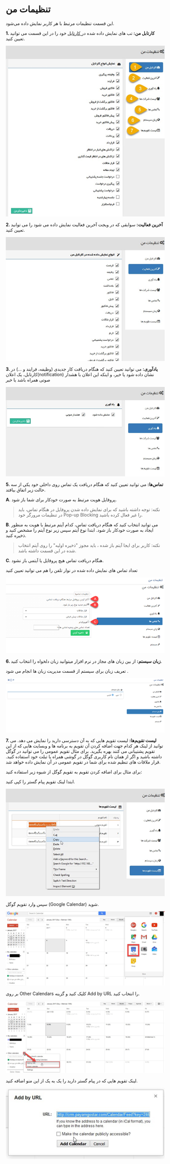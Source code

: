 # تنظیمات من

این قسمت تنظیمات مرتبط با هر کاربر نمایش داده می‌شود.

 **1. کارتابل من:** تب های نمایش داده شده در[ کارتابل](https://github.com/1stco/PayamGostarDocs/blob/master/Help/home/widget/Cardboard/Cardboard.md) خود را در این قسمت می توانید تعیین کنید.
 
 
 ![معرفی صفحه تنظظیمات من (تنظیمات حساب کاربر)](./Images/User-account-setting-introduction.jpg)
 
 **2. آخرین فعالیت:** سوابقی که در ویجت آخرین فعالیت نمایش داده می شود را می توانید تعیین کنید.

![تنظیمات آخرین فعالیت](./Images/Last-activity-setting2.5.6.jpg)

**3. یادآوری:** می توانید تعیین کنید که هنگام دریافت کار جدیدی (وظیفه، فرایند و ...) در کارتابل، یک اعلان(notification) نشان داده شود یا خیر، و اینکه این اعلان با هشدار صوتی همراه باشد یا خیر

![تنظیمات پیام سیستمی حساب کاربر](./Images/Notification-setting2.5.6.jpg)


**5. تماس‌ها:** می توانید تعیین کنید که هنگام دریافت یک تماس روی داخلی خود یکی از سه حالت زیر اتفاق بیافتد.

**A**. پروفایل هویت مرتبط به صورت خودکار برای شما باز شود.

> نکته: توجه داشته باشید که برای نمایش داده شدن پروفایل در هنگام تماس، باید در تنظیمات مرورگر خود Pop-up Blocking را غیر فعال کرده باشید.

**B**. می توانید انتخاب کنید که هنگام دریافت تماس، کدام آیتم مرتبط با هویت به منظور ایجاد به صورت خودکار باز شود. ابتدا نوع آیتم سپس زیر نوع آیتم را مشخص کنید و ذخیره کنید.

> نکته: کاربر برای ایجا آیتم باز شده ، باید مجوز "ذخیره اولیه" را روی آیتم انتخاب شده در این قسمت  داشته باشد.

**C**. هنگام دریافت تماس هیچ پروفایل یا آیتمی باز نشود.

تعداد تماس های نمایش داده شده در نوار تلفن   را هم می توانید تعیین کنید

![صفحه تنظیمات تماس در تنظیمات من](./Images/User-call-setting2.5.6.png)


**6. زبان سیستم:** از بین زبان های مجاز در نرم افزار میتوانید زبان دلخواه را انتخاب کنید.

تعریف  زبان  برای سیستم از قسمت مدیریت زبان ها انجام می شود .

![انتخاب زبان سیستم در تنظیمات من](./Images/Language-setting-in-user-account.png)

**7. لیست تقویم‌ها:** لیست تقویم هایی که به آن دسترسی دارید را نمایش می دهد. می توانید از لینک هر کدام جهت اضافه کردن آن تقویم به برنامه ها و وبسایت هایی که از این تقویم پشتیبانی می کنند بهره بگیرید. برای مثال تقویم عمومی را می توانید در گوگل داشته باشید و اگر از همان نام کاربری گوگل در گوشی همراه یا تبلت خود استفاده کنید. قرار ملاقات های تنظیم شده برای شما در تقویم عمومی در آن نمایش داده خواهد شد.

برای مثال برای اضافه کردن تقویم به تقویم گوگل از شیوه زیر استفاده کنید:

ابتدا لینک تقویم پیام گستر را کپی کنید.

![لیست تقویم‌های کاربر](./Images/User-calender-list.jpg)

سپس وارد تقویم گوگل (Google Calendar) شوید.

![ارتباط تقویم‌های کاربر با Google calender](./Images/Connection-with-Google-Calendar.jpg)

بر روی Other Calendars کلیک کنید و گزینه Add by URL را انتخاب کنید.

![انتخاب تقویم در Google calender](./Images/Select-calenser-in-Google-calender.jpg)

لینک تقویم هایی که در پیام گستر دارید را یک به یک از این منو اضافه کنید.

![اضافه کردن لینک تقویم کاربر در Google calender](./Images/Add-URL-of-calender-in-Google-calender.jpg)



